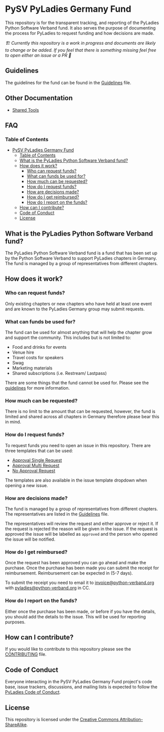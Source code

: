 # PySV PyLadies Germany Fund

This repository is for the transparent tracking, and reporting of the PyLadies Python Software Verband fund. It also serves the purpose of documenting the process for PyLadies to request funding and how decisions are made. 

*🏗️ Currently this repository is a work in progress and documents are likely to change or be added. If you feel that there is something missing feel free to open either an issue or a PR 💜*

## Guidelines

The guidelines for the fund can be found in the [Guidelines](./guideline.md) file.

## Other Documentation

- [Shared Tools](./Docs/shared_tools.md)


## FAQ 

### Table of Contents

- [PySV PyLadies Germany Fund](#pysv-pyladies-germany-fund)
  - [Table of Contents](#table-of-contents)
  - [What is the PyLadies Python Software Verband fund?](#what-is-the-pyladies-python-software-verband-fund)
  - [How does it work?](#how-does-it-work)
    - [Who can request funds?](#who-can-request-funds)
    - [What can funds be used for?](#what-can-funds-be-used-for)
    - [How much can be requested?](#how-much-can-be-requested)
    - [How do I request funds?](#how-do-i-request-funds)
    - [How are decisions made?](#how-are-decisions-made)
    - [How do I get reimbursed?](#how-do-i-get-reimbursed)
    - [How do I report on the funds?](#how-do-i-report-on-the-funds)
  - [How can I contribute?](#how-can-i-contribute)
  - [Code of Conduct](#code-of-conduct)
  - [License](#license)

## What is the PyLadies Python Software Verband fund?

The PyLadies Python Software Verband fund is a fund that has been set up by the Python Software Verband to support PyLadies chapters in Germany. The fund is managed by a group of representatives from different chapters.

## How does it work?

### Who can request funds?

Only existing chapters or new chapters who have held at least one event and are known to the PyLadies Germany group may submit requests.

### What can funds be used for?

The fund can be used for almost anything that will help the chapter grow and support the community. This includes but is not limited to:

- Food and drinks for events
- Venue hire
- Travel costs for speakers
- Swag
- Marketing materials
- Shared subscriptions (i.e. Restream/ Lastpass)

There are some things that the fund cannot be used for. Please see the [guidelines](./guideline.md) for more information.

### How much can be requested?

There is no limit to the amount that can be requested, however, the fund is limited and shared across all chapters in Germany therefore please bear this in mind.

### How do I request funds?

To request funds you need to open an issue in this repository. There are three templates that can be used:

- [Approval Single Request](.github/ISSUE_TEMPLATE/approval_single_request.md)
- [Approval Multi Request](.github/ISSUE_TEMPLATE/approval_multi_request.md)
- [No Approval Request](.github/ISSUE_TEMPLATE/no_approval_request.md)

The templates are also available in the issue template dropdown when opening a new issue.

### How are decisions made?

The fund is managed by a group of representatives from different chapters. The representatives are listed in the [Guidelines](./guideline.md) file.

The representatives will review the request and either approve or reject it. If the request is rejected the reason will be given in the issue. If the request is approved the issue will be labelled as `approved` and the person who opened the issue will be notified.

### How do I get reimbursed?

Once the request has been approved you can go ahead and make the purchase. Once the purchase has been made you can submit the receipt for reimbursement. Reimbursement can be expected in (5-7 days).

To submit the receipt you need to email it to [invoice@python-verband.org](mailto:invoice@python-verband.org) with pyladies@python-verband.org in CC.

### How do I report on the funds?

Either once the purchase has been made, or before if you have the details, you should add the details to the issue. This will be used for reporting purposes.

## How can I contribute?

If you would like to contribute to this repository please see the [CONTRIBUTING](CONTRIBUTING.md) file.

## Code of Conduct

Everyone interacting in the PySV PyLadies Germany Fund project's code base, issue trackers, discussions, and mailing lists is expected to follow the [PyLadies Code of Conduct](https://www.pyladies.com/CodeOfConduct/).

## License

This repository is licensed under the [Creative Commons Attribution-ShareAlike](LICENSE).